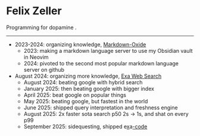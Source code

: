 # Felix Zeller

Programming for dopamine .
 
---

- 2023-2024: organizing knowledge, [Markdown-Oxide](https://github.com/Feel-ix-343/markdown-oxide)
  - 2023: making a markdown language server to use my Obsidian vault in Neovim
  - 2024: pivoted to the second most popular markdown language server on github
- August 2024: organizing more knowledge, [Exa Web Search](https://exa.ai)
  - August 2024: beating google with hybrid search
  - January 2025: then beating google with bigger index
  - April 2025: beat google on popular things
  - May 2025: beating google, but fastest in the world
  - June 2025: shipped query interpretation and freshness engine
  - August 2025: 2x faster sota search p50 2s -> 1s, and shat on every p99
  - September 2025: sidequesting, shipped e[x](https://x.com/ExaAILabs/status/1971264749062193588)a[-code](https://exa.ai/blog/exa-code)
  
  

